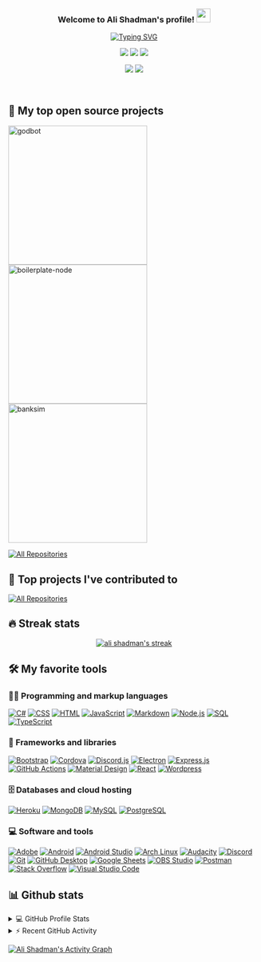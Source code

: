 <!DOCTYPE html>
<html lang="en">
  <head>
    <meta charset="UTF-8">
    <meta name="viewport" content="width=device-width, initial-scale=1.0">
    <meta http-equiv="X-UA-Compatible" content="ie=edge">
  </head>
  <body>
   <h3 align="center">
  Welcome to Ali Shadman's profile!
  <img src="https://media.giphy.com/media/hvRJCLFzcasrR4ia7z/giphy.gif" width="28">
</h3>

<!-- Typing SVG by DenverCoder1 - https://github.com/DenverCoder1/readme-typing-svg -->
<p align="center">
    <a href="https://git.io/typing-svg"><img src="https://readme-typing-svg.demolab.com?font=Fira+Code&size=22&pause=1000&vCenter=true&width=440&height=45&lines=Full-stack+web+and+app+developer;4%2B+years+of+coding+experience" alt="Typing SVG" /></a>
</p>

<!-- all-shields/aboutme:START -->
<div align=center>

[![](https://img.shields.io/badge/OS-MacOS-informational?style=flat&logo=macos&logoColor=white&color=36BBF7)](https://www.apple.com/it/macos/monterey/) [![](https://img.shields.io/badge/code-Javascript-informational?style=flat&logo=Javascript&logoColor=white&color=36BBF7)](https://www.javascript.com/) [![](https://img.shields.io/badge/Editor-VSCode-informational?style=flat&logo=VisualStudioCode&logoColor=white&color=36BBF7)](https://code.visualstudio.com/)

</div>
<!-- all-shields/aboutme:END -->

<!-- all-shields/socials:START -->
<div align=center>

[![](https://img.shields.io/badge/-LinkedIn-36BBF7.svg?style=for-the-badge&logo=LinkedIn)](https://www.linkedin.com/in/alishd/) [![](https://img.shields.io/badge/-Portfolio-36BBF7.svg?style=for-the-badge&logo=Circle)](https://alishd.dev/)

</div>

<!-- all-shields/socials:END -->

<br/>

## 📘 My top open source projects

<p align="left">
<a href="https://github.com/alishadman95/godbot"><img width="278" src="https://denvercoder1-github-readme-stats.vercel.app/api/pin/?username=alishadman95&repo=godbot&theme=github_dark&hide_border=true&bg_color=1F222E&show_icons=false" alt="godbot"></a>
<a href="https://github.com/alishd-boilerplate/discord-node-bot-boilerplate"><img width="278" src="https://denvercoder1-github-readme-stats.vercel.app/api/pin/?username=alishd-boilerplate&repo=discord-node-bot-boilerplate&theme=github_dark&bg_color=1F222E&hide_border=true&show_icons=false" alt="boilerplate-node"></a>
<a href="https://github.com/alishadman95/banksim"><img width="278" src="https://denvercoder1-github-readme-stats.vercel.app/api/pin/?username=alishadman95&repo=banksim&theme=github_dark&hide_border=true&bg_color=1F222E&show_icons=false" alt="banksim"></a>

</p>

<p align="left">
  <a href="https://github.com/alishadman95?tab=repositories"><img alt="All Repositories" title="All Repositories" src="https://custom-icon-badges.demolab.com/badge/-All%20Repos-2962FF?style=for-the-badge&logoColor=white&logo=repo"/></a>
</p>

## 📕 Top projects I've contributed to

<!-- Small repo cards https://github.com/DenverCoder1/github-readme-stats (fork of anuraghazra/github-readme-stats) -->

<p align="left">
  <a href="https://github.com/alishadman95/My-Contributions/blob/main/README.md"><img alt="All Repositories" title="All Repositories" src="https://custom-icon-badges.demolab.com/badge/-All%20Forks-2962FF?style=for-the-badge&logoColor=white&logo=fork"/></a>
</p>

## 🔥 Streak stats

<!-- GitHub Readme Streak Stats - https://github.com/DenverCoder1/github-readme-streak-stats -->
<p align="center">
  <a href="https://github.com/DenverCoder1/github-readme-streak-stats">
    <img title="🔥 Get streak stats for your profile at git.io/streak-stats" alt="ali shadman's streak" src="https://streak-stats.demolab.com/?user=alishadman95&theme=monokai-metallian&hide_border=true&theme=react"/>
  </a>
</p>

<!-- Some badges are from https://github.com/Ileriayo/markdown-badges -->

## 🛠️ My favorite tools

### 👨‍💻 Programming and markup languages

<p>
    <a href="https://github.com/search?q=user%3ADenverCoder1+language%3Acsharp"><img alt="C#" src="https://custom-icon-badges.demolab.com/badge/C%23-68217A.svg?logo=cs2&logoColor=white"></a>
    <a href="https://github.com/search?q=user%3ADenverCoder1+language%3Acss"><img alt="CSS" src="https://img.shields.io/badge/CSS-1572B6.svg?logo=css3&logoColor=white"></a>
    <a href="https://github.com/search?q=user%3ADenverCoder1+language%3Ahtml"><img alt="HTML" src="https://img.shields.io/badge/HTML-E34F26.svg?logo=html5&logoColor=white"></a>
    <a href="https://github.com/search?q=user%3ADenverCoder1+language%3Ajavascript"><img alt="JavaScript" src="https://img.shields.io/badge/JavaScript-F7DF1E.svg?logo=javascript&logoColor=black"></a>
    <a href="https://github.com/search?q=user%3ADenverCoder1+language%3Amarkdown"><img alt="Markdown" src="https://img.shields.io/badge/Markdown-000000.svg?logo=markdown&logoColor=white"></a>
    <a href="https://github.com/search?q=user%3ADenverCoder1+language%3Ajavascript"><img alt="Node.js" src="https://img.shields.io/badge/Node.js-43853D.svg?logo=node.js&logoColor=white"></a>
    <a href="https://github.com/search?q=user%3ADenverCoder1+language%3Asql"><img alt="SQL" src="https://custom-icon-badges.demolab.com/badge/SQL-025E8C.svg?logo=database&logoColor=white"></a>
    <a href="https://github.com/search?q=user%3ADenverCoder1+language%3AtypeScript"><img alt="TypeScript" src="https://img.shields.io/badge/TypeScript-007ACC.svg?logo=typescript&logoColor=white"></a>
</p>

### 🧰 Frameworks and libraries

<p>
    <a href="#"><img alt="Bootstrap" src="https://img.shields.io/badge/Bootstrap-7952B3.svg?logo=bootstrap&logoColor=white"></a>
    <a href="#"><img alt="Cordova" src="https://img.shields.io/badge/-Cordova-E8E8E8?logo=apache-cordova&logoColor=black"></a>
    <a href="#"><img alt="Discord.js" src="https://custom-icon-badges.demolab.com/badge/Discord.JS-0d1620.svg?logo=djs_logo"></a>
    <a href="#"><img alt="Electron" src="https://img.shields.io/badge/Electron-20232e.svg?logo=electron&logoColor=white"></a>
    <a href="#"><img alt="Express.js" src="https://img.shields.io/badge/Express.js-404d59.svg?logo=express&logoColor=white"></a>
    <a href="#"><img alt="GitHub Actions" src="https://img.shields.io/badge/GitHub%20Actions-2671E5.svg?logo=github%20actions&logoColor=white"></a>
    <a href="#"><img alt="Material Design" src="https://img.shields.io/badge/Material%20Design-0081CB.svg?logo=material-design&logoColor=white"></a>
    <a href="#"><img alt="React" src="https://img.shields.io/badge/React-20232a.svg?logo=react&logoColor=%2361DAFB"></a>
    <a href="#"><img alt="Wordpress" src="https://img.shields.io/badge/Wordpress-21759B?logo=wordpress&logoColor=white"></a>
</p>

### 🗄️ Databases and cloud hosting

<p>
    <a href="#"><img alt="Heroku" src="https://img.shields.io/badge/Heroku-430098.svg?logo=heroku&logoColor=white"></a>
    <a href="#"><img alt="MongoDB" src ="https://img.shields.io/badge/MongoDB-4ea94b.svg?logo=mongodb&logoColor=white"></a>
    <a href="#"><img alt="MySQL" src="https://img.shields.io/badge/MySQL-00f.svg?logo=mysql&logoColor=white"></a>
    <a href="#"><img alt="PostgreSQL" src ="https://img.shields.io/badge/PostgreSQL-316192.svg?logo=postgresql&logoColor=white"></a>
</p>

### 💻 Software and tools

<p>
    <a href="#"><img alt="Adobe" src="https://img.shields.io/badge/Adobe-FF0000.svg?logo=adobe&logoColor=white"></a>
    <a href="#"><img alt="Android" src="https://img.shields.io/badge/Android-3DDC84?logo=android&logoColor=white"></a>
    <a href="#"><img alt="Android Studio" src="https://img.shields.io/badge/Android%20Studio-008678.svg?logo=android-studio&logoColor=white"></a>
    <a href="#"><img alt="Arch Linux" src="https://img.shields.io/badge/Arch%20Linux-1793D1.svg?logo=arch-linux&logoColor=white"></a>
    <a href="#"><img alt="Audacity" src="https://img.shields.io/badge/-Audacity-0000CC?logo=audacity&logoColor=white"></a>
    <a href="#"><img alt="Discord" src="https://img.shields.io/badge/-Discord-5865F2.svg?logo=discord&logoColor=white"></a>
    <a href="#"><img alt="Git" src="https://img.shields.io/badge/Git-F05033.svg?logo=git&logoColor=white"></a>
    <a href="#"><img alt="GitHub Desktop" src="https://img.shields.io/badge/GitHub%20Desktop-8034A9.svg?logo=github&logoColor=white"></a>
    <a href="#"><img alt="Google Sheets" src="https://img.shields.io/badge/Sheets-34A853.svg?logo=google%20sheets&logoColor=white"></a>
    <a href="#"><img alt="OBS Studio" src="https://img.shields.io/badge/-OBS-302E31?logo=obs-studio&logoColor=white"></a>
    <a href="#"><img alt="Postman" src="https://img.shields.io/badge/Postman-FF6C37?logo=postman&logoColor=white"></a>
    <a href="#"><img alt="Stack Overflow" src="https://img.shields.io/badge/-Stack%20Overflow-FE7A16?logo=stack-overflow&logoColor=white"></a>
    <a href="#"><img alt="Visual Studio Code" src="https://img.shields.io/badge/Visual%20Studio%20Code-0078d7.svg?logo=visual-studio-code&logoColor=white"></a>
</p>

## 📊 Github stats

<!-- https://github.com/anuraghazra/github-readme-stats -->
<details> 
  <summary>💻 GitHub Profile Stats</summary>
  <br/>
    <a href="https://github.com/anuraghazra/github-readme-stats"><img alt="DenverCoder1's Github Stats" src="https://denvercoder1-github-readme-stats.vercel.app/api/?username=alishadman95&show_icons=true&include_all_commits=true&count_private=true&theme=react&hide_border=true&bg_color=1F222E" height="192px"/></a>
  <a href="https://github.com/anuraghazra/github-readme-stats"><img alt="DenverCoder1's Top Languages" src="https://github-readme-stats.vercel.app/api/top-langs/?username=alishadman95&langs_count=8&layout=compact&theme=react&hide_border=true&bg_color=1F222E&hide=Jupyter%20Notebook" height="192px"/></a>
  <br/>
  <b>Note:</b> Top languages is only a metric of the languages my public code consists of and doesn't reflect experience or skill level.
</details>

<!-- https://github.com/jamesgeorge007/github-activity-readme -->
<details>
  <summary>⚡ Recent GitHub Activity</summary>
  <br/>

<!--RECENT_ACTIVITY:start-->
1. ⬆️ Pushed 1 commit(s) to [AliShadman95/GodBot](https://github.com/AliShadman95/GodBot)
2. ⬆️ Pushed 1 commit(s) to [AliShadman95/ynab-importer](https://github.com/AliShadman95/ynab-importer)
3. ⬆️ Pushed 1 commit(s) to [AliShadman95/ynab-importer](https://github.com/AliShadman95/ynab-importer)
4. ⬆️ Pushed 1 commit(s) to [AliShadman95/ynab-importer](https://github.com/AliShadman95/ynab-importer)
<!--RECENT_ACTIVITY:end-->

<!--RECENT_ACTIVITY:last_update-->
Last Updated: Friday, January 24th, 2025, 12:20:27 AM
<!--RECENT_ACTIVITY:last_update_end-->
   </details>

<!-- https://github.com/ashutosh00710/github-readme-activity-graph -->

<a href="https://github.com/ashutosh00710/github-readme-activity-graph"><img alt="Ali Shadman's Activity Graph" src="https://denvercoder1-activity-graph.herokuapp.com/graph/?username=alishadman95&theme=react-dark&hide_border=true" /></a>

  </body>
</html>
